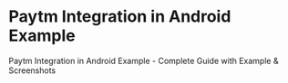 # Paytm Integration in Android Example
Paytm Integration in Android Example - Complete Guide with Example &amp; Screenshots
